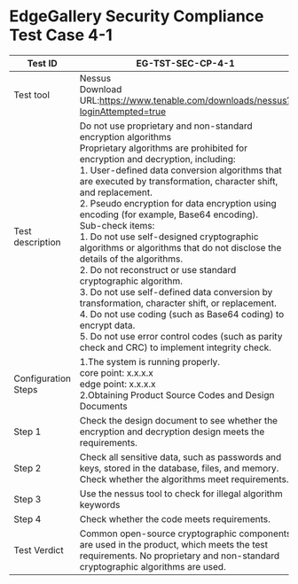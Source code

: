 # EdgeGallery Security Compliance Test Case 4-1

|Test ID   |EG-TST-SEC-CP-4-1   |
| ------------ | ------------ |
|Test tool   |Nessus<br>Download URL:https://www.tenable.com/downloads/nessus?loginAttempted=true   |
|Test description   |Do not use proprietary and non-standard encryption algorithms<br>Proprietary algorithms are prohibited for encryption and decryption, including:<br>1. User-defined data conversion algorithms that are executed by transformation, character shift, and replacement.<br>2. Pseudo encryption for data encryption using encoding (for example, Base64 encoding).<br>Sub-check items:<br>1. Do not use self-designed cryptographic algorithms or algorithms that do not disclose the details of the algorithms.<br>2. Do not reconstruct or use standard cryptographic algorithm.<br>3. Do not use self-defined data conversion by transformation, character shift, or replacement.<br>4. Do not use coding (such as Base64 coding) to encrypt data.<br>5. Do not use error control codes (such as parity check and CRC) to implement integrity check.   |
|Configuration Steps   |1.The system is running properly.<br>core point: x.x.x.x<br>edge point: x.x.x.x<br>2.Obtaining Product Source Codes and Design Documents   |
|Step 1   |Check the design document to see whether the encryption and decryption design meets the requirements.   |
|Step 2   |Check all sensitive data, such as passwords and keys, stored in the database, files, and memory. Check whether the algorithms meet requirements.   |
|Step 3   |Use the nessus tool to check for illegal algorithm keywords   |
|Step 4   |Check whether the code meets requirements.   |
|Test Verdict   |Common open-source cryptographic components are used in the product, which meets the test requirements. No proprietary and non-standard cryptographic algorithms are used.   |